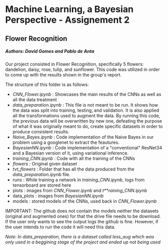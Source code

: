 # Machine Learning, a Bayesian Perspective - Assignement 2

## Flower Recognition

##### Authors: David Gomes and Pablo de Anta

Our project consisted in Flower Recognition, specifically 5 flowers: dandelion, daisy, rose, tulip, and sunflower. This code was utilized in order to come up with the results shown in the group's report.

The structure of this folder is as follows:

* *CNN_Flower.ipynb* : Showcases the main results of the CNNs as well as all the data treatment
* *data_preparation.ipynb* : This file is not meant to be run. It shows how the data was split into training, testing, and validation. It is also applied all the transformations used to augment the data. By running this code, the previous data will be overwritten by new one, defeating the purpose of what it was originally meant to do, create specific datasets in order to produce consistent results.
* *Naive_Bayes.ipynb* : Code implementation of the Naive Bayes in our problem using a googlenet to extract the feautures.
* *BayesianNN.ipynb* : Code implementation of a "conventional" ResNet34 and a Bayesian version of it, using variational inference.
* *training_CNN.ipynb* : Code with all the training of the CNNs
* *flowers* : Original given dataset
* *tvt_flowers* : Folder that has all the data produced from the *data_preparation.ipynb* file.
* *runs* : While training a network in *training_CNN.ipynb*, logs from tensorboard are stored here
* plots : images from *CNN_Flower.ipynb* and *t**raining_CNN.ipynb*
* data_plots : images from *BayesianNN.ipynb*
* models : stored models of the CNNs, used back in *CNN_Flower.ipynb*

IMPORTANT: The github does not contain the models neither the datasets (original and augmented ones) for that the drive file needs to be download. If the user only wants to see the output logs the github is fine. However, if the user intends to run the code it will need this data.

*Note: In data_preparation, there is a dataset called less_aug which was only used in a beggining stage of the project and ended up not being used*

